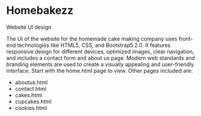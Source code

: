 # Homebakezz
Website UI design

The UI of the website for the homemade cake making company uses front-end technologies like HTML5, CSS, and Bootstrap5.2.0. It features responsive design for different devices, optimized images, clear navigation, and includes a contact form and about us page. Modern web standards and branding elements are used to create a visually appealing and user-friendly interface.
Start with the home.html page to view.
Other pages included are:
- aboutus.html
- contact.html
- cakes.html
- cupcakes.html
- cookies.html
